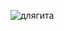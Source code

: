 ![длягита](https://user-images.githubusercontent.com/60128726/146036089-6141f410-6a12-4e91-a405-90a25404dc49.jpg)
